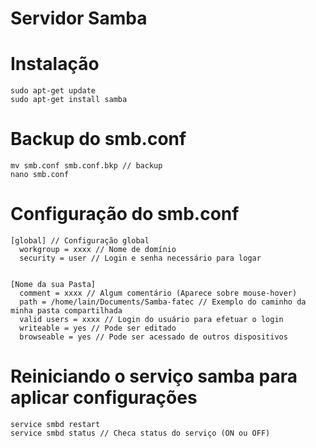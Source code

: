 # Servidor Samba


# Instalação
    sudo apt-get update
    sudo apt-get install samba

# Backup do smb.conf
    mv smb.conf smb.conf.bkp // backup
    nano smb.conf

# Configuração do smb.conf
    [global] // Configuração global
      workgroup = xxxx // Nome de domínio
      security = user // Login e senha necessário para logar
      
      
    [Nome da sua Pasta]
      comment = xxxx // Algum comentário (Aparece sobre mouse-hover)
      path = /home/lain/Documents/Samba-fatec // Exemplo do caminho da minha pasta compartilhada
      valid users = xxxx // Login do usuário para efetuar o login
      writeable = yes // Pode ser editado
      browseable = yes // Pode ser acessado de outros dispositivos
 
# Reiniciando o serviço samba para aplicar configurações
    service smbd restart
    service smbd status // Checa status do serviço (ON ou OFF)
    
    
    
